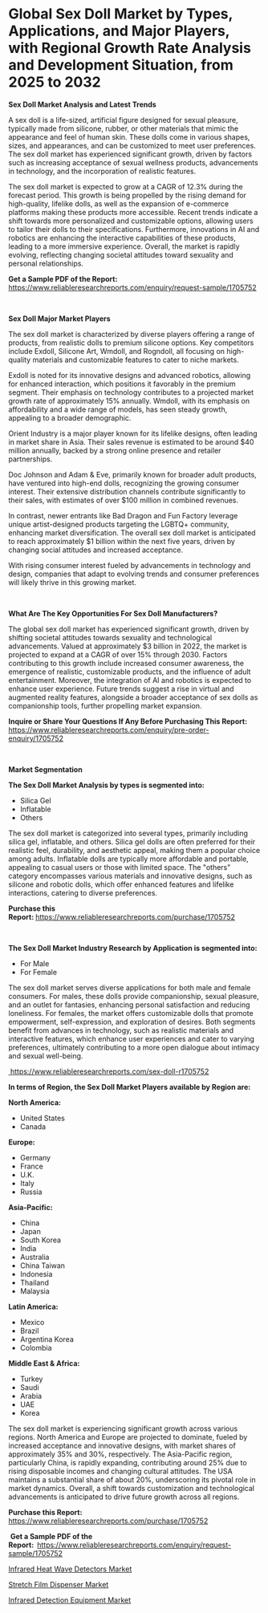 <p><h1>Global Sex Doll Market by Types, Applications, and Major Players, with Regional Growth Rate Analysis and Development Situation, from 2025 to 2032</h1></p><p><strong>Sex Doll Market Analysis and Latest Trends</strong></p>
<p><p>A sex doll is a life-sized, artificial figure designed for sexual pleasure, typically made from silicone, rubber, or other materials that mimic the appearance and feel of human skin. These dolls come in various shapes, sizes, and appearances, and can be customized to meet user preferences. The sex doll market has experienced significant growth, driven by factors such as increasing acceptance of sexual wellness products, advancements in technology, and the incorporation of realistic features.</p><p>The sex doll market is expected to grow at a CAGR of 12.3% during the forecast period. This growth is being propelled by the rising demand for high-quality, lifelike dolls, as well as the expansion of e-commerce platforms making these products more accessible. Recent trends indicate a shift towards more personalized and customizable options, allowing users to tailor their dolls to their specifications. Furthermore, innovations in AI and robotics are enhancing the interactive capabilities of these products, leading to a more immersive experience. Overall, the market is rapidly evolving, reflecting changing societal attitudes toward sexuality and personal relationships.</p></p>
<p><strong>Get a Sample PDF of the Report:&nbsp;</strong> <a href="https://www.reliableresearchreports.com/enquiry/request-sample/1705752?utm_campaign=40&utm_medium=2&utm_source=Github&utm_content=ia&utm_term=10012025&utm_id=sex-doll">https://www.reliableresearchreports.com/enquiry/request-sample/1705752</a></p>
<p>&nbsp;</p>
<p><strong>Sex Doll Major Market Players</strong></p>
<p><p>The sex doll market is characterized by diverse players offering a range of products, from realistic dolls to premium silicone options. Key competitors include Exdoll, Silicone Art, Wmdoll, and Rogndoll, all focusing on high-quality materials and customizable features to cater to niche markets. </p><p>Exdoll is noted for its innovative designs and advanced robotics, allowing for enhanced interaction, which positions it favorably in the premium segment. Their emphasis on technology contributes to a projected market growth rate of approximately 15% annually. Wmdoll, with its emphasis on affordability and a wide range of models, has seen steady growth, appealing to a broader demographic. </p><p>Orient Industry is a major player known for its lifelike designs, often leading in market share in Asia. Their sales revenue is estimated to be around $40 million annually, backed by a strong online presence and retailer partnerships. </p><p>Doc Johnson and Adam & Eve, primarily known for broader adult products, have ventured into high-end dolls, recognizing the growing consumer interest. Their extensive distribution channels contribute significantly to their sales, with estimates of over $100 million in combined revenues.</p><p>In contrast, newer entrants like Bad Dragon and Fun Factory leverage unique artist-designed products targeting the LGBTQ+ community, enhancing market diversification. The overall sex doll market is anticipated to reach approximately $1 billion within the next five years, driven by changing social attitudes and increased acceptance. </p><p>With rising consumer interest fueled by advancements in technology and design, companies that adapt to evolving trends and consumer preferences will likely thrive in this growing market.</p></p>
<p>&nbsp;</p>
<p><strong>What Are The Key Opportunities For Sex Doll Manufacturers?</strong></p>
<p><p>The global sex doll market has experienced significant growth, driven by shifting societal attitudes towards sexuality and technological advancements. Valued at approximately $3 billion in 2022, the market is projected to expand at a CAGR of over 15% through 2030. Factors contributing to this growth include increased consumer awareness, the emergence of realistic, customizable products, and the influence of adult entertainment. Moreover, the integration of AI and robotics is expected to enhance user experience. Future trends suggest a rise in virtual and augmented reality features, alongside a broader acceptance of sex dolls as companionship tools, further propelling market expansion.</p></p>
<p><strong>Inquire or Share Your Questions If Any Before Purchasing This Report:</strong> <a href="https://www.reliableresearchreports.com/enquiry/pre-order-enquiry/1705752?utm_campaign=40&utm_medium=2&utm_source=Github&utm_content=ia&utm_term=10012025&utm_id=sex-doll">https://www.reliableresearchreports.com/enquiry/pre-order-enquiry/1705752</a></p>
<p>&nbsp;</p>
<p><strong>Market Segmentation</strong></p>
<p><strong>The Sex Doll Market Analysis by types is segmented into:</strong></p>
<p><ul><li>Silica Gel</li><li>Inflatable</li><li>Others</li></ul></p>
<p><p>The sex doll market is categorized into several types, primarily including silica gel, inflatable, and others. Silica gel dolls are often preferred for their realistic feel, durability, and aesthetic appeal, making them a popular choice among adults. Inflatable dolls are typically more affordable and portable, appealing to casual users or those with limited space. The "others" category encompasses various materials and innovative designs, such as silicone and robotic dolls, which offer enhanced features and lifelike interactions, catering to diverse preferences.</p></p>
<p><strong>Purchase this Report:&nbsp;</strong><a href="https://www.reliableresearchreports.com/purchase/1705752?utm_campaign=40&utm_medium=2&utm_source=Github&utm_content=ia&utm_term=10012025&utm_id=sex-doll">https://www.reliableresearchreports.com/purchase/1705752</a></p>
<p>&nbsp;</p>
<p><strong>The Sex Doll Market Industry Research by Application is segmented into:</strong></p>
<p><ul><li>For Male</li><li>For Female</li></ul></p>
<p><p>The sex doll market serves diverse applications for both male and female consumers. For males, these dolls provide companionship, sexual pleasure, and an outlet for fantasies, enhancing personal satisfaction and reducing loneliness. For females, the market offers customizable dolls that promote empowerment, self-expression, and exploration of desires. Both segments benefit from advances in technology, such as realistic materials and interactive features, which enhance user experiences and cater to varying preferences, ultimately contributing to a more open dialogue about intimacy and sexual well-being.</p></p>
<p><a href="https://www.reliableresearchreports.com/sex-doll-r1705752?utm_campaign=40&utm_medium=2&utm_source=Github&utm_content=ia&utm_term=10012025&utm_id=sex-doll">&nbsp;https://www.reliableresearchreports.com/sex-doll-r1705752</a></p>
<p><strong>In terms of Region, the Sex Doll Market Players available by Region are:</strong></p>
<p>
    <p> <strong> North America: </strong>
        <ul>
            <li>United States</li>
            <li>Canada</li>
        </ul>
        </p> 
    <p> <strong> Europe: </strong>
        <ul>
            <li>Germany</li>
            <li>France</li>
            <li>U.K.</li>
            <li>Italy</li>
            <li>Russia</li>
        </ul>
        </p> 
    <p> <strong> Asia-Pacific: </strong>
        <ul>
            <li>China</li>
            <li>Japan</li>
            <li>South Korea</li>
            <li>India</li>
            <li>Australia</li>
            <li>China Taiwan</li>
            <li>Indonesia</li>
            <li>Thailand</li>
            <li>Malaysia</li>
        </ul>
        </p> 
    <p> <strong> Latin America: </strong>
        <ul>
            <li>Mexico</li>
            <li>Brazil</li>
            <li>Argentina Korea</li>
            <li>Colombia</li>
        </ul>
        </p> 
    <p> <strong> Middle East & Africa: </strong>
        <ul>
            <li>Turkey</li>
            <li>Saudi</li>
            <li>Arabia</li>
            <li>UAE</li>
            <li>Korea</li>
        </ul>
    </p>
    </p>
<p><p>The sex doll market is experiencing significant growth across various regions. North America and Europe are projected to dominate, fueled by increased acceptance and innovative designs, with market shares of approximately 35% and 30%, respectively. The Asia-Pacific region, particularly China, is rapidly expanding, contributing around 25% due to rising disposable incomes and changing cultural attitudes. The USA maintains a substantial share of about 20%, underscoring its pivotal role in market dynamics. Overall, a shift towards customization and technological advancements is anticipated to drive future growth across all regions.</p></p>
<p><strong>Purchase this Report: </strong><a href="https://www.reliableresearchreports.com/purchase/1705752?utm_campaign=40&utm_medium=2&utm_source=Github&utm_content=ia&utm_term=10012025&utm_id=sex-doll">https://www.reliableresearchreports.com/purchase/1705752</a></p>
<p>&nbsp;<strong>Get a Sample PDF of the Report:&nbsp;&nbsp;</strong><a href="https://www.reliableresearchreports.com/enquiry/request-sample/1705752?utm_campaign=40&utm_medium=2&utm_source=Github&utm_content=ia&utm_term=10012025&utm_id=sex-doll">https://www.reliableresearchreports.com/enquiry/request-sample/1705752</a></p>
<p><strong></strong></p>
<p><p><a href="https://github.com/tanekacalderon743/Market-Research-Report-List-1/blob/main/infrared-heat-wave-detectors-market.md?utm_campaign=40&utm_medium=2&utm_source=Github&utm_content=ia&utm_term=10012025&utm_id=sex-doll">Infrared Heat Wave Detectors Market</a></p><p><a href="https://github.com/klaassenmackenzie6/Market-Research-Report-List-1/blob/main/stretch-film-dispenser-market.md?utm_campaign=40&utm_medium=2&utm_source=Github&utm_content=ia&utm_term=10012025&utm_id=sex-doll">Stretch Film Dispenser Market</a></p><p><a href="https://github.com/lvaill871987/Market-Research-Report-List-1/blob/main/infrared-detection-equipment-market.md?utm_campaign=40&utm_medium=2&utm_source=Github&utm_content=ia&utm_term=10012025&utm_id=sex-doll">Infrared Detection Equipment Market</a></p></p>